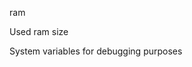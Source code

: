 <span style='color:var(--vscode-symbolIcon-methodForeground);'>ram</span> 

Used ram size

System variables for debugging purposes